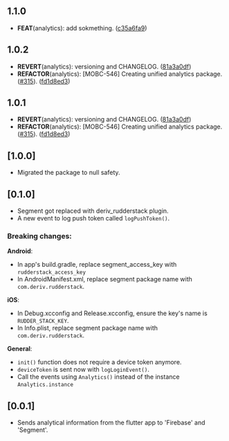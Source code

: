 ## 1.1.0

 - **FEAT**(analytics): add sokmething. ([c35a6fa9](https://github.com/regentmarkets/flutter-deriv-packages/commit/c35a6fa98e8608336bc238995fcc230bd3d3e143))

## 1.0.2

 - **REVERT**(analytics): versioning and CHANGELOG. ([81a3a0df](https://github.com/regentmarkets/flutter-deriv-packages/commit/81a3a0df27208bd200009415855c6cb944d016e3))
 - **REFACTOR**(analytics): [MOBC-546] Creating unified analytics package. ([#315](https://github.com/regentmarkets/flutter-deriv-packages/issues/315)). ([fd1d8ed3](https://github.com/regentmarkets/flutter-deriv-packages/commit/fd1d8ed345d4ecf91c5f6c1463c5196b40abcbf6))

## 1.0.1

 - **REVERT**(analytics): versioning and CHANGELOG. ([81a3a0df](https://github.com/regentmarkets/flutter-deriv-packages/commit/81a3a0df27208bd200009415855c6cb944d016e3))
 - **REFACTOR**(analytics): [MOBC-546] Creating unified analytics package. ([#315](https://github.com/regentmarkets/flutter-deriv-packages/issues/315)). ([fd1d8ed3](https://github.com/regentmarkets/flutter-deriv-packages/commit/fd1d8ed345d4ecf91c5f6c1463c5196b40abcbf6))

## [1.0.0]
- Migrated the package to null safety.

## [0.1.0]
- Segment got replaced with deriv_rudderstack plugin.
- A new event to log push token called `logPushToken()`.

### Breaking changes:
**Android**:
- In app's build.gradle, replace segment_access_key with `rudderstack_access_key`
- In AndroidManifest.xml, replace segment package name with `com.deriv.rudderstack`.


**iOS**:
- In Debug.xcconfig and Release.xcconfig, ensure the key's name is `RUDDER_STACK_KEY`.
- In Info.plist, replace segment package name with `com.deriv.rudderstack`.

**General**:
- `init()` function does not require a device token anymore.
- `deviceToken` is sent now with `logLoginEvent()`.
- Call the events using `Analytics()` instead of the instance `Analytics.instance`

## [0.0.1]

* Sends analytical information from the flutter app to 'Firebase' and 'Segment'.
